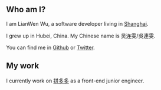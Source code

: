 ## Who am I?

I am LianWen Wu, a software developer living in [Shanghai](https://en.wikipedia.org/wiki/Shanghai).

I grew up in Hubei, China. My Chinese name is 吴连雯/吳連雯.

You can find me in [Github](https://github.com/childrentime) or [Twitter](https://twitter.com/wulianwen1).

## My work

I currently work on [拼多多](https://en.wikipedia.org/wiki/Pinduoduo) as a front-end junior engineer.
